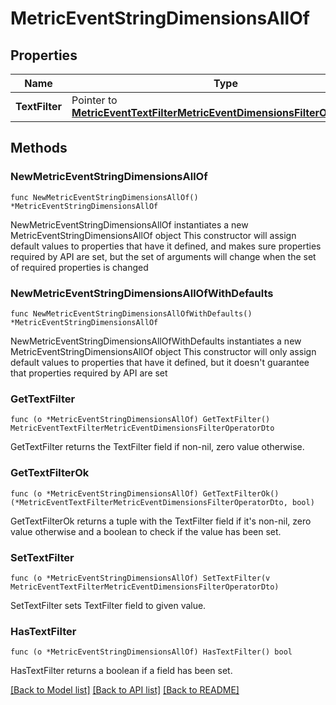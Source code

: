 # MetricEventStringDimensionsAllOf

## Properties

Name | Type | Description | Notes
------------ | ------------- | ------------- | -------------
**TextFilter** | Pointer to [**MetricEventTextFilterMetricEventDimensionsFilterOperatorDto**](MetricEventTextFilterMetricEventDimensionsFilterOperatorDto.md) |  | [optional] 

## Methods

### NewMetricEventStringDimensionsAllOf

`func NewMetricEventStringDimensionsAllOf() *MetricEventStringDimensionsAllOf`

NewMetricEventStringDimensionsAllOf instantiates a new MetricEventStringDimensionsAllOf object
This constructor will assign default values to properties that have it defined,
and makes sure properties required by API are set, but the set of arguments
will change when the set of required properties is changed

### NewMetricEventStringDimensionsAllOfWithDefaults

`func NewMetricEventStringDimensionsAllOfWithDefaults() *MetricEventStringDimensionsAllOf`

NewMetricEventStringDimensionsAllOfWithDefaults instantiates a new MetricEventStringDimensionsAllOf object
This constructor will only assign default values to properties that have it defined,
but it doesn't guarantee that properties required by API are set

### GetTextFilter

`func (o *MetricEventStringDimensionsAllOf) GetTextFilter() MetricEventTextFilterMetricEventDimensionsFilterOperatorDto`

GetTextFilter returns the TextFilter field if non-nil, zero value otherwise.

### GetTextFilterOk

`func (o *MetricEventStringDimensionsAllOf) GetTextFilterOk() (*MetricEventTextFilterMetricEventDimensionsFilterOperatorDto, bool)`

GetTextFilterOk returns a tuple with the TextFilter field if it's non-nil, zero value otherwise
and a boolean to check if the value has been set.

### SetTextFilter

`func (o *MetricEventStringDimensionsAllOf) SetTextFilter(v MetricEventTextFilterMetricEventDimensionsFilterOperatorDto)`

SetTextFilter sets TextFilter field to given value.

### HasTextFilter

`func (o *MetricEventStringDimensionsAllOf) HasTextFilter() bool`

HasTextFilter returns a boolean if a field has been set.


[[Back to Model list]](../README.md#documentation-for-models) [[Back to API list]](../README.md#documentation-for-api-endpoints) [[Back to README]](../README.md)


